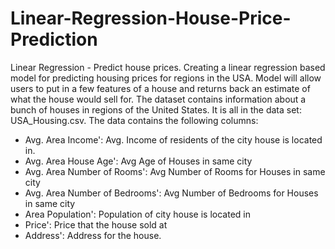 # Linear-Regression-House-Price-Prediction
Linear Regression - Predict house prices.  Creating a linear regression based model for  predicting housing prices for regions in the USA.  Model will allow users to put in a few features of a house and returns back an estimate of what the house would sell for.
The dataset contains information about a bunch of houses in regions of the United States. It is all in the data set: USA_Housing.csv.
The data contains the following columns:
 * Avg. Area Income': Avg. Income of residents of the city house is located in.
 * Avg. Area House Age': Avg Age of Houses in same city
 * Avg. Area Number of Rooms': Avg Number of Rooms for Houses in same city
 * Avg. Area Number of Bedrooms': Avg Number of Bedrooms for Houses in same city
 * Area Population': Population of city house is located in
 * Price': Price that the house sold at
 * Address': Address for the house.
